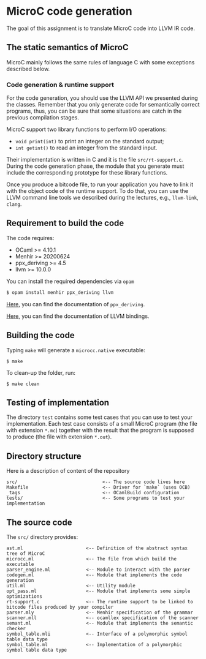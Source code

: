 # MicroC code generation

The goal of this assignment is to translate MicroC code into LLVM IR code.

## The static semantics of MicroC

MicroC mainly follows the same rules of language C with some exceptions described below.

### Code generation & runtime support
For the code generation, you should use the LLVM API we presented during the classes.
Remember that you only generate code for semantically correct programs, thus, you can be sure that
some situations are catch in the previous compilation stages.

MicroC support two library functions to perform I/O operations:
* `void print(int)` to print an integer on the standard output;
* `int getint()` to read an integer from the standard input.

Their implementation is written in C and it is the file `src/rt-support.c`. 
During the code generation phase, the module that you generate must include the 
corresponding prototype for these library functions.

Once you produce a bitcode file, to run your application you have to link it with 
the object code of the runtime support. 
To do that, you can use the LLVM command line tools we described during the lectures, e.g.,
`llvm-link`, `clang`.  

## Requirement to build the code
The code requires:
* OCaml >= 4.10.1
* Menhir >= 20200624
* ppx_deriving >= 4.5 
* llvm >= 10.0.0

You can install the required dependencies via `opam`
```sh
$ opam install menhir ppx_deriving llvm
```
[Here](https://github.com/ocaml-ppx/ppx_deriving), you can find the documentation of `ppx_deriving`.

[Here](https://llvm.moe/ocaml/), you can find the documentation of LLVM bindings.

## Building the code
Typing `make` will generate a `microcc.native` executable:
```
$ make
```

To clean-up the folder, run:
```
$ make clean
```

## Testing of implementation
The directory `test` contains some test cases that you can use to test your implementation. 
Each test case consists of a small MicroC program (the file with extension `*.mc`) together 
with the result that the program is supposed to produce (the file with extension `*.out`).

## Directory structure #

Here is a description of content of the repository

    src/                               <-- The source code lives here
    Makefile                           <-- Driver for `make` (uses OCB)
    _tags                              <-- OCamlBuild configuration
    tests/                             <-- Some programs to test your implementation

## The source code

The `src/` directory provides:

    ast.ml                       <-- Definition of the abstract syntax tree of MicroC 
    microcc.ml                   <-- The file from which build the executable 
    parser_engine.ml             <-- Module to interact with the parser
    codegen.ml                   <-- Module that implements the code generation
    util.ml                      <-- Utility module  
    opt_pass.ml                  <-- Module that implements some simple optimizations
    rt-support.c                 <-- The runtime support to be linked to bitcode files produced by your compiler
    parser.mly                   <-- Menhir specification of the grammar 
    scanner.mll                  <-- ocamllex specification of the scanner
    semant.ml                    <-- Module that implements the semantic checker
    symbol_table.mli             <-- Interface of a polymorphic symbol table data type
    symbol_table.ml              <-- Implementation of a polymorphic symbol table data type 